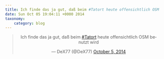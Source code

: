 ```yaml
---
title: Ich finde das ja gut, daß beim #Tatort heute offensichtlich OSM benutzt wird
date: Sun Oct 05 19:04:11 +0000 2014
taxonomy:
    category: blog
---
```

<blockquote class="twitter-tweet" align="center" width="350"><p lang="de" dir="ltr">Ich finde das ja gut, daß beim <a href="https://twitter.com/hashtag/Tatort?src=hash">#Tatort</a> heute offensichtlich OSM benutzt wird</p>&mdash; DeX77 (@DeX77) <a href="https://twitter.com/DeX77/status/518838878011396096">October 5, 2014</a></blockquote>
